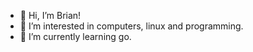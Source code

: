 - 👋 Hi, I’m Brian!
- 👀 I’m interested in computers, linux and programming.
- 🌱 I’m currently learning go.
